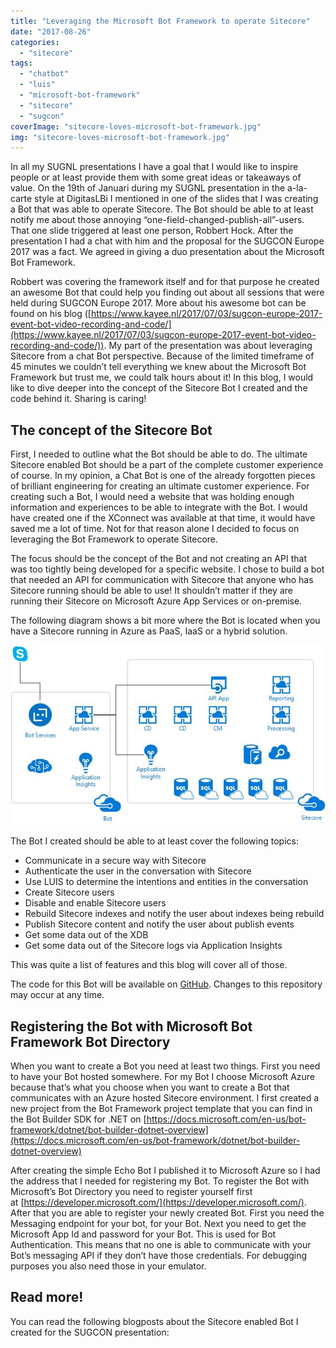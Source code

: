 ```yaml
---
title: "Leveraging the Microsoft Bot Framework to operate Sitecore"
date: "2017-08-26"
categories: 
  - "sitecore"
tags: 
  - "chatbot"
  - "luis"
  - "microsoft-bot-framework"
  - "sitecore"
  - "sugcon"
coverImage: "sitecore-loves-microsoft-bot-framework.jpg"
img: "sitecore-loves-microsoft-bot-framework.jpg"
---
```


In all my SUGNL presentations I have a goal that I would like to inspire people or at least provide them with some great ideas or takeaways of value. On the 19th of Januari during my SUGNL presentation in the a-la-carte style at DigitasLBi I mentioned in one of the slides that I was creating a Bot that was able to operate Sitecore. The Bot should be able to at least notify me about those annoying “one-field-changed-publish-all”-users. That one slide triggered at least one person, Robbert Hock. After the presentation I had a chat with him and the proposal for the SUGCON Europe 2017 was a fact. We agreed in giving a duo presentation about the Microsoft Bot Framework.

Robbert was covering the framework itself and for that purpose he created an awesome Bot that could help you finding out about all sessions that were held during SUGCON Europe 2017. More about his awesome bot can be found on his blog ([https://www.kayee.nl/2017/07/03/sugcon-europe-2017-event-bot-video-recording-and-code/](https://www.kayee.nl/2017/07/03/sugcon-europe-2017-event-bot-video-recording-and-code/)). My part of the presentation was about leveraging Sitecore from a chat Bot perspective. Because of the limited timeframe of 45 minutes we couldn’t tell everything we knew about the Microsoft Bot Framework but trust me, we could talk hours about it! In this blog, I would like to dive deeper into the concept of the Sitecore Bot I created and the code behind it. Sharing is caring!

## The concept of the Sitecore Bot

First, I needed to outline what the Bot should be able to do. The ultimate Sitecore enabled Bot should be a part of the complete customer experience of course. In my opinion, a Chat Bot is one of the already forgotten pieces of brilliant engineering for creating an ultimate customer experience. For creating such a Bot, I would need a website that was holding enough information and experiences to be able to integrate with the Bot. I would have created one if the XConnect was available at that time, it would have saved me a lot of time. Not for that reason alone I decided to focus on leveraging the Bot Framework to operate Sitecore.

The focus should be the concept of the Bot and not creating an API that was too tightly being developed for a specific website. I chose to build a bot that needed an API for communication with Sitecore that anyone who has Sitecore running should be able to use! It shouldn’t matter if they are running their Sitecore on Microsoft Azure App Services or on-premise.

The following diagram shows a bit more where the Bot is located when you have a Sitecore running in Azure as PaaS, IaaS or a hybrid solution.

![](images/Bot-Architecture.jpg)

The Bot I created should be able to at least cover the following topics:

- Communicate in a secure way with Sitecore
- Authenticate the user in the conversation with Sitecore
- Use LUIS to determine the intentions and entities in the conversation
- Create Sitecore users
- Disable and enable Sitecore users
- Rebuild Sitecore indexes and notify the user about indexes being rebuild
- Publish Sitecore content and notify the user about publish events
- Get some data out of the XDB
- Get some data out of the Sitecore logs via Application Insights

This was quite a list of features and this blog will cover all of those.

The code for this Bot will be available on [GitHub](https://github.com/avwolferen/SitecoreBot). Changes to this repository may occur at any time.

## Registering the Bot with Microsoft Bot Framework Bot Directory

When you want to create a Bot you need at least two things. First you need to have your Bot hosted somewhere. For my Bot I choose Microsoft Azure because that’s what you choose when you want to create a Bot that communicates with an Azure hosted Sitecore environment. I first created a new project from the Bot Framework project template that you can find in the Bot Builder SDK for .NET on [https://docs.microsoft.com/en-us/bot-framework/dotnet/bot-builder-dotnet-overview](https://docs.microsoft.com/en-us/bot-framework/dotnet/bot-builder-dotnet-overview)

After creating the simple Echo Bot I published it to Microsoft Azure so I had the address that I needed for registering my Bot. To register the Bot with Microsoft’s Bot Directory you need to register yourself first at [https://developer.microsoft.com/](https://developer.microsoft.com/). After that you are able to register your newly created Bot. First you need the Messaging endpoint for your bot, for your Bot. Next you need to get the Microsoft App Id and password for your Bot. This is used for Bot Authentication. This means that no one is able to communicate with your Bot’s messaging API if they don’t have those credentials. For debugging purposes you also need those in your emulator.

## Read more!

You can read the following blogposts about the Sitecore enabled Bot I created for the SUGCON presentation:
